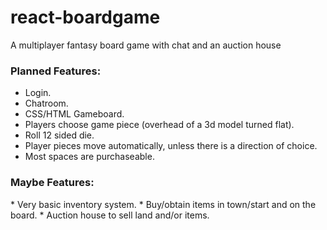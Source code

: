 # react-boardgame
A multiplayer fantasy board game with chat and an auction house

<h3>Planned Features:</h3>

* Login.
* Chatroom.
* CSS/HTML Gameboard.
* Players choose game piece (overhead of a 3d model turned flat).
* Roll 12 sided die.
* Player pieces move automatically, unless there is a direction of choice.
* Most spaces are purchaseable.


<h3>Maybe Features:</h3>
* Very basic inventory system.
* Buy/obtain items in town/start and on the board.
* Auction house to sell land and/or items.